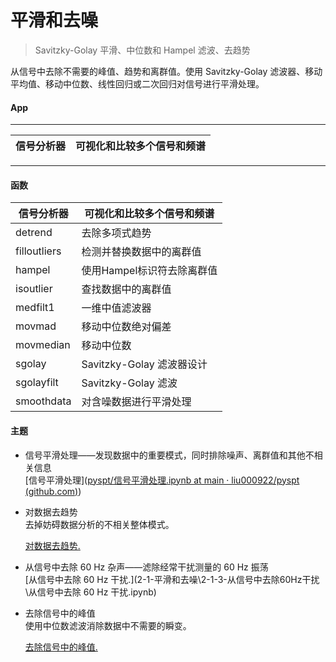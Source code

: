# 平滑和去噪
> Savitzky-Golay 平滑、中位数和 Hampel 滤波、去趋势

从信号中去除不需要的峰值、趋势和离群值。使用 Savitzky-Golay 滤波器、移动平均值、移动中位数、线性回归或二次回归对信号进行平滑处理。
#### App
***
信号分析器 | 可视化和比较多个信号和频谱
---------- | -------------
***
#### 函数
信号分析器 | 可视化和比较多个信号和频谱
------------- | -------------
detrend | 去除多项式趋势
filloutliers | 检测并替换数据中的离群值
hampel | 使用Hampel标识符去除离群值
isoutlier | 查找数据中的离群值
medfilt1 | 一维中值滤波器
movmad | 移动中位数绝对偏差
movmedian | 移动中位数
sgolay | Savitzky-Golay 滤波器设计
sgolayfilt | Savitzky-Golay 滤波
smoothdata | 对含噪数据进行平滑处理

#### 主题
- 信号平滑处理——发现数据中的重要模式，同时排除噪声、离群值和其他不相关信息  
   [信号平滑处理]([pyspt/信号平滑处理.ipynb at main · liu000922/pyspt (github.com)](https://github.com/liu000922/pyspt/blob/main/2-信号生成和预处理/2-1-平滑和去噪/2-1-1-信号平滑处理/信号平滑处理.ipynb)) 

- 对数据去趋势  
  去掉妨碍数据分析的不相关整体模式。

   [对数据去趋势.](2-1-平滑和去噪\2-1-2-对数据去趋势\对数据去趋势.ipynb) 

- 从信号中去除 60 Hz 杂声——滤除经常干扰测量的 60 Hz 振荡   
   [从信号中去除 60 Hz 干扰.](2-1-平滑和去噪\2-1-3-从信号中去除60Hz干扰\从信号中去除 60 Hz 干扰.ipynb) 

- 去除信号中的峰值  
  使用中位数滤波消除数据中不需要的瞬变。

   [去除信号中的峰值.](2-1-平滑和去噪\2-1-4-去除信号中的峰值\去除信号中的峰值.ipynb) 